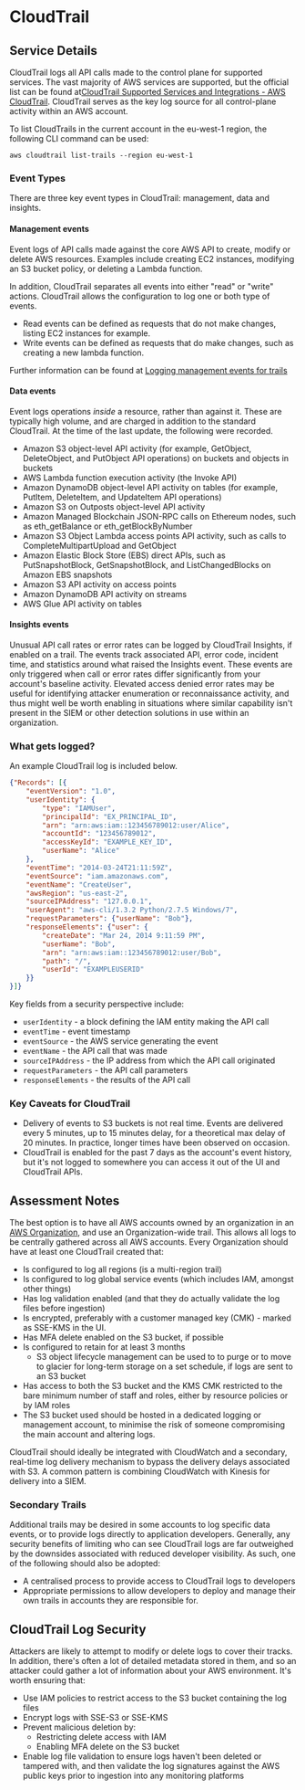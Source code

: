 # CloudTrail

## Service Details

CloudTrail logs all API calls made to the control plane for supported services. The vast majority of AWS services are supported, but the official list can be found at[CloudTrail Supported Services and Integrations - AWS CloudTrail](https://docs.aws.amazon.com/awsCloudTrail/latest/userguide/CloudTrail-aws-service-specific-topics.html). CloudTrail serves as the key log source for all control-plane activity within an AWS account.

To list CloudTrails in the current account in the eu-west-1 region, the following CLI command can be used:

```
aws cloudtrail list-trails --region eu-west-1
```

### Event Types

There are three key event types in CloudTrail: management, data and insights.

#### Management events

Event logs of API calls made against the core AWS API to create, modify or delete AWS resources. Examples include creating EC2 instances, modifying an S3 bucket policy, or deleting a Lambda function.

In addition, CloudTrail separates all events into either "read" or "write" actions. CloudTrail allows the configuration to log one or both type of events. 
  - Read events can be defined as requests that do not make changes, listing EC2 instances for example.
  - Write events can be defined as requests that do make changes, such as creating a new lambda function.

Further information can be found at [Logging management events for trails](https://docs.aws.amazon.com/awscloudtrail/latest/userguide/logging-management-events-with-cloudtrail.html)

#### Data events

Event logs operations _inside_ a resource, rather than against it. These are typically high volume, and are charged in addition to the standard CloudTrail. At the time of the last update, the following were recorded.

- Amazon S3 object-level API activity (for example, GetObject, DeleteObject, and PutObject API operations) on buckets and objects in buckets
- AWS Lambda function execution activity (the Invoke API)
- Amazon DynamoDB object-level API activity on tables (for example, PutItem, DeleteItem, and UpdateItem API operations)
- Amazon S3 on Outposts object-level API activity
- Amazon Managed Blockchain JSON-RPC calls on Ethereum nodes, such as eth_getBalance or eth_getBlockByNumber
- Amazon S3 Object Lambda access points API activity, such as calls to CompleteMultipartUpload and GetObject
- Amazon Elastic Block Store (EBS) direct APIs, such as PutSnapshotBlock, GetSnapshotBlock, and ListChangedBlocks on Amazon EBS snapshots
- Amazon S3 API activity on access points
- Amazon DynamoDB API activity on streams
- AWS Glue API activity on tables

#### Insights events

Unusual API call rates or error rates can be logged by CloudTrail Insights, if enabled on a trail. The events track associated API, error code, incident time, and statistics around what raised the Insights event. These events are only triggered when call or error rates differ significantly from your account's baseline activity. Elevated access denied error rates may be useful for identifying attacker enumeration or reconnaissance activity, and thus might well be worth enabling in situations where similar capability isn't present in the SIEM or other detection solutions in use within an organization.

### What gets logged?

An example CloudTrail log is included below.

```json
{"Records": [{
    "eventVersion": "1.0",
    "userIdentity": {
        "type": "IAMUser",
        "principalId": "EX_PRINCIPAL_ID",
        "arn": "arn:aws:iam::123456789012:user/Alice",
        "accountId": "123456789012",
        "accessKeyId": "EXAMPLE_KEY_ID",
        "userName": "Alice"
    },
    "eventTime": "2014-03-24T21:11:59Z",
    "eventSource": "iam.amazonaws.com",
    "eventName": "CreateUser",
    "awsRegion": "us-east-2",
    "sourceIPAddress": "127.0.0.1",
    "userAgent": "aws-cli/1.3.2 Python/2.7.5 Windows/7",
    "requestParameters": {"userName": "Bob"},
    "responseElements": {"user": {
        "createDate": "Mar 24, 2014 9:11:59 PM",
        "userName": "Bob",
        "arn": "arn:aws:iam::123456789012:user/Bob",
        "path": "/",
        "userId": "EXAMPLEUSERID"
    }}
}]}
```

Key fields from a security perspective include:

- `userIdentity` - a block defining the IAM entity making the API call
- `eventTime` - event timestamp
- `eventSource` - the AWS service generating the event
- `eventName` - the API call that was made
- `sourceIPAddress` - the IP address from which the API call originated
- `requestParameters` - the API call parameters
- `responseElements` - the results of the API call

### Key Caveats for CloudTrail

- Delivery of events to S3 buckets is not real time. Events are delivered every 5 minutes, up to 15 minutes delay, for a theoretical max delay of 20 minutes. In practice, longer times have been observed on occasion.
- CloudTrail is enabled for the past 7 days as the account's event history, but it's not logged to somewhere you can access it out of the UI and CloudTrail APIs.

## Assessment Notes

The best option is to have all AWS accounts owned by an organization in an [AWS Organization](./Organizations), and use an Organization-wide trail. This allows all logs to be centrally gathered across all AWS accounts. Every Organization should have at least one CloudTrail created that:

- Is configured to log all regions (is a multi-region trail)
- Is configured to log global service events (which includes IAM, amongst other things)
- Has log validation enabled (and that they do actually validate the log files before ingestion)
- Is encrypted, preferably with a customer managed key (CMK) - marked as SSE-KMS in the UI.
- Has MFA delete enabled on the S3 bucket, if possible
- Is configured to retain for at least 3 months
  - S3 object lifecycle management can be used to to purge or to move to glacier for long-term storage on a set schedule, if logs are sent to an S3 bucket
- Has access to both the S3 bucket and the KMS CMK restricted to the bare minimum number of staff and roles, either by resource policies or by IAM roles
- The S3 bucket used should be hosted in a dedicated logging or management account, to minimise the risk of someone compromising the main account and altering logs.

CloudTrail should ideally be integrated with CloudWatch and a secondary, real-time log delivery mechanism to bypass the delivery delays associated with S3. A common pattern is combining CloudWatch with Kinesis for delivery into a SIEM.

### Secondary Trails

Additional trails may be desired in some accounts to log specific data events, or to provide logs directly to application developers. Generally, any security benefits of limiting who can see CloudTrail logs are far outweighed by the downsides associated with reduced developer visibility. As such, one of the following should also be adopted:

- A centralised process to provide access to CloudTrail logs to developers
- Appropriate permissions to allow developers to deploy and manage their own trails in accounts they are responsible for.

## CloudTrail Log Security

Attackers are likely to attempt to modify or delete logs to cover their tracks. In addition, there's often a lot of detailed metadata stored in them, and so an attacker could gather a lot of information about your AWS environment. It's worth ensuring that:

- Use IAM policies to restrict access to the S3 bucket containing the log files
- Encrypt logs with SSE-S3 or SSE-KMS
- Prevent malicious deletion by:
  - Restricting delete access with IAM
  - Enabling MFA delete on the S3 bucket
- Enable log file validation to ensure logs haven't been deleted or tampered with, and then validate the log signatures against the AWS public keys prior to ingestion into any monitoring platforms
